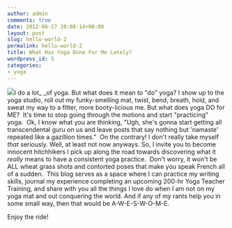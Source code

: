 ```yaml
---
author: admin
comments: true
date: 2012-06-27 20:08:14+00:00
layout: post
slug: hello-world-2
permalink: hello-world-2
title: What Has Yoga Done For Me Lately?
wordpress_id: 5
categories:
- yoga
---
```


![](http://www.corinaoffthemat.com/wp-content/uploads/2012/09/buddha-300x246.jpg)I do a lot_ _of yoga. But what does it mean to "do" yoga? I show up to the yoga studio, roll out my funky-smelling mat, twist, bend, breath, hold, and sweat my way to a fitter, more booty-licious me. But what does yoga DO for ME?  It's time to stop going through the motions and start "practicing" yoga.  Ok, I know what you are thinking, "Ugh, she's gonna start getting all transcendental guru on us and leave posts that say nothing but 'namaste' repeated like a gazillion times."  On the contrary! I don't really take myself _that_ seriously. Well, at least not now anyways. So, I invite you to become innocent hitchhikers I pick up along the road towards discovering what it _really_ means to have a consistent yoga practice.  Don't worry, it won't be ALL wheat grass shots and contorted poses that make you speak French all of a sudden.  This blog serves as a space where I can practice my writing skills, journal my experience completing an upcoming 200-hr Yoga Teacher Training, and share with you all the things I love do when I am not on my yoga mat and out conquering the world. And if any of my rants help you in some small way, then that would be A-W-E-S-W-O-M-E.

Enjoy the ride!
